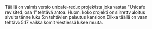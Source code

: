Täällä on valmis versio unicafe-redux projektista joka vastaa "Unicafe revisited, osa 1" tehtävä antoa. Huom, koko projekti on siirretty aloitus sivulta tänne luku 5:n tehtävien palautus kansioon.Elikka täällä on vaan tehtävä 5.17 vaikka komit viestiessä lukee muuta.
